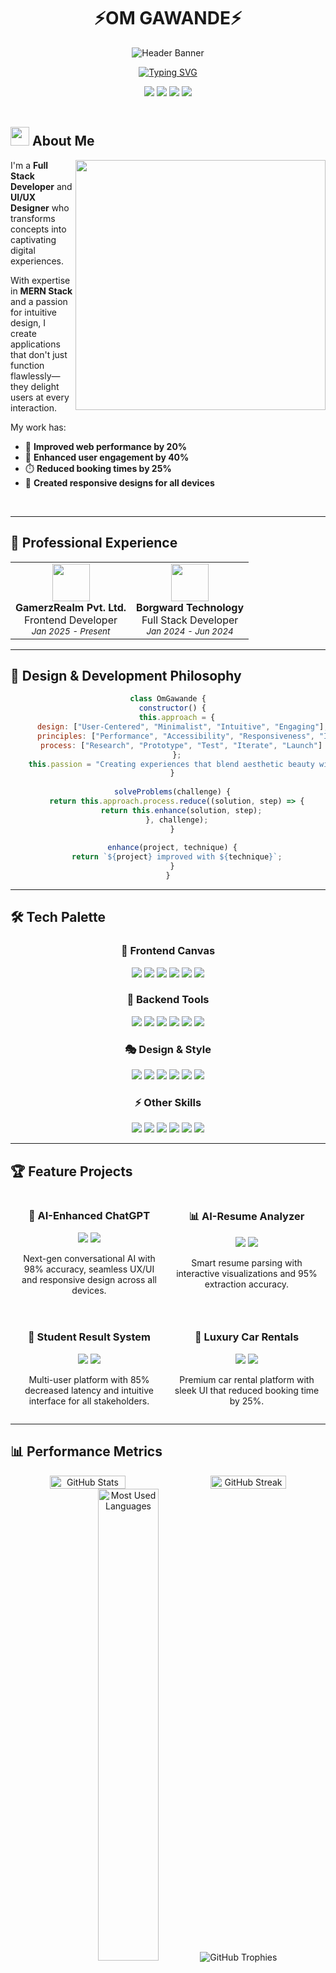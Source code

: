<div align="center">
  
# ⚡OM GAWANDE⚡

![Header Banner](https://capsule-render.vercel.app/api?type=waving&color=gradient&customColorList=12,12,12,12,12&height=300&section=header&text=Full%20Stack%20Developer&fontSize=60&fontAlignY=40&desc=UI/UX%20Designer%20|%20MERN%20Expert%20|%20AI%20Enthusiast&animation=fadeIn&descAlignY=55&fontColor=ffffff)

[![Typing SVG](https://readme-typing-svg.herokuapp.com?font=Poppins&weight=600&size=32&duration=3000&pause=1000&color=7957D5&center=true&vCenter=true&width=600&height=100&lines=Crafting+Digital+Experiences;Breathing+Life+into+Code;Where+Design+Meets+Function;Building+Tomorrow's+Web+Today)](https://git.io/typing-svg)

</div>

<div align="center">
  <a href="mailto:om.sudhir.gawande@gmail.com"><img src="https://img.shields.io/badge/Email-0078D4?style=for-the-badge&logo=microsoft-outlook&logoColor=white"></a>
  <a href="https://www.linkedin.com/in/om-cybersec-webdev/"><img src="https://img.shields.io/badge/LinkedIn-0A66C2?style=for-the-badge&logo=linkedin&logoColor=white"></a>
  <a href="https://your-portfolio-url.com"><img src="https://img.shields.io/badge/Portfolio-FF3850?style=for-the-badge&logo=Safari&logoColor=white"></a>
  <a href="tel:+917020267107"><img src="https://img.shields.io/badge/Contact-7020267107-25D366?style=for-the-badge&logo=whatsapp&logoColor=white"></a>
</div>

<br>

## <img src="https://media2.giphy.com/media/QssGEmpkyEOhBCb7e1/giphy.gif?cid=ecf05e47a0n3gi1bfqntqmob8g9aid1oyj2wr3ds3mg700bl&rid=giphy.gif" width="30"> About Me

<div align="center">
  <img align="right" width="400" src="https://cdn.dribbble.com/users/1059583/screenshots/4171367/coding-freak.gif" />
</div>

I'm a **Full Stack Developer** and **UI/UX Designer** who transforms concepts into captivating digital experiences.

With expertise in **MERN Stack** and a passion for intuitive design, I create applications that don't just function flawlessly—they delight users at every interaction.

My work has:
- 🚀 **Improved web performance by 20%**
- 💫 **Enhanced user engagement by 40%**
- ⏱️ **Reduced booking times by 25%**
- 📱 **Created responsive designs for all devices**

<br clear="right"/>

---

## 💼 Professional Experience

<div align="center">
<table>
  <tr>
    <td align="center">
      <img src="https://img.icons8.com/color/48/000000/controller.png" width="60"/>
      <br />
      <strong>GamerzRealm Pvt. Ltd.</strong>
      <br />
      Frontend Developer
      <br />
      <small><i>Jan 2025 - Present</i></small>
    </td>
    <td align="center">
      <img src="https://img.icons8.com/fluent/48/000000/technical-support.png" width="60"/>
      <br />
      <strong>Borgward Technology</strong>
      <br />
      Full Stack Developer
      <br />
      <small><i>Jan 2024 - Jun 2024</i></small>
    </td>
  </tr>
</table>
</div>

---

## 🎨 Design & Development Philosophy

<div align="center">
  
```javascript
class OmGawande {
  constructor() {
    this.approach = {
      design: ["User-Centered", "Minimalist", "Intuitive", "Engaging"],
      principles: ["Performance", "Accessibility", "Responsiveness", "Innovation"],
      process: ["Research", "Prototype", "Test", "Iterate", "Launch"]
    };
    this.passion = "Creating experiences that blend aesthetic beauty with technical excellence";
  }
  
  solveProblems(challenge) {
    return this.approach.process.reduce((solution, step) => {
      return this.enhance(solution, step);
    }, challenge);
  }
  
  enhance(project, technique) {
    return `${project} improved with ${technique}`;
  }
}
```

</div>

---

## 🛠️ Tech Palette

<div align="center">

<h3>🎨 Frontend Canvas</h3>

<img src="https://img.shields.io/badge/React-61DAFB?style=for-the-badge&logo=react&logoColor=black" />
<img src="https://img.shields.io/badge/JavaScript-F7DF1E?style=for-the-badge&logo=javascript&logoColor=black" />
<img src="https://img.shields.io/badge/TypeScript-3178C6?style=for-the-badge&logo=typescript&logoColor=white" />
<img src="https://img.shields.io/badge/HTML5-E34F26?style=for-the-badge&logo=html5&logoColor=white" />
<img src="https://img.shields.io/badge/CSS3-1572B6?style=for-the-badge&logo=css3&logoColor=white" />
<img src="https://img.shields.io/badge/Redux-764ABC?style=for-the-badge&logo=redux&logoColor=white" />

<h3>🔧 Backend Tools</h3>

<img src="https://img.shields.io/badge/Node.js-339933?style=for-the-badge&logo=nodedotjs&logoColor=white" />
<img src="https://img.shields.io/badge/Express.js-000000?style=for-the-badge&logo=express&logoColor=white" />
<img src="https://img.shields.io/badge/MongoDB-47A248?style=for-the-badge&logo=mongodb&logoColor=white" />
<img src="https://img.shields.io/badge/MySQL-4479A1?style=for-the-badge&logo=mysql&logoColor=white" />
<img src="https://img.shields.io/badge/Firebase-FFCA28?style=for-the-badge&logo=firebase&logoColor=black" />
<img src="https://img.shields.io/badge/PHP-777BB4?style=for-the-badge&logo=php&logoColor=white" />

<h3>🎭 Design & Style</h3>

<img src="https://img.shields.io/badge/Tailwind_CSS-06B6D4?style=for-the-badge&logo=tailwind-css&logoColor=white" />
<img src="https://img.shields.io/badge/Bootstrap-7952B3?style=for-the-badge&logo=bootstrap&logoColor=white" />
<img src="https://img.shields.io/badge/Figma-F24E1E?style=for-the-badge&logo=figma&logoColor=white" />
<img src="https://img.shields.io/badge/Responsive_Design-5849BE?style=for-the-badge&logo=google-chrome&logoColor=white" />
<img src="https://img.shields.io/badge/UI/UX-FF61F6?style=for-the-badge&logo=adobe-xd&logoColor=white" />
<img src="https://img.shields.io/badge/Animation-0ACF83?style=for-the-badge&logo=framer&logoColor=white" />

<h3>⚡ Other Skills</h3>

<img src="https://img.shields.io/badge/Python-3776AB?style=for-the-badge&logo=python&logoColor=white" />
<img src="https://img.shields.io/badge/Java-ED8B00?style=for-the-badge&logo=java&logoColor=white" />
<img src="https://img.shields.io/badge/Git-F05032?style=for-the-badge&logo=git&logoColor=white" />
<img src="https://img.shields.io/badge/NLP-8CAAE6?style=for-the-badge&logo=openai&logoColor=white" />
<img src="https://img.shields.io/badge/Gemini_AI-4285F4?style=for-the-badge&logo=google&logoColor=white" />
<img src="https://img.shields.io/badge/Data_Structures-FFA116?style=for-the-badge&logo=leetcode&logoColor=white" />

</div>

---

## 🏆 Feature Projects

<div align="center">

<div style="display: flex; justify-content: space-between; margin-bottom: 20px;">
  <div style="flex: 1; margin: 0 10px;">
    <h3>🤖 AI-Enhanced ChatGPT</h3>
    <img src="https://img.shields.io/badge/MERN_Stack-000000?style=flat-square&logo=react&logoColor=white" />
    <img src="https://img.shields.io/badge/Gemini_AI-4285F4?style=flat-square&logo=google&logoColor=white" />
    <p>Next-gen conversational AI with 98% accuracy, seamless UX/UI and responsive design across all devices.</p>
  </div>
  <div style="flex: 1; margin: 0 10px;">
    <h3>📊 AI-Resume Analyzer</h3>
    <img src="https://img.shields.io/badge/Python-3776AB?style=flat-square&logo=python&logoColor=white" />
    <img src="https://img.shields.io/badge/NLP-8CAAE6?style=flat-square&logo=openai&logoColor=white" />
    <p>Smart resume parsing with interactive visualizations and 95% extraction accuracy.</p>
  </div>
</div>

<div style="display: flex; justify-content: space-between;">
  <div style="flex: 1; margin: 0 10px;">
    <h3>📱 Student Result System</h3>
    <img src="https://img.shields.io/badge/Java-ED8B00?style=flat-square&logo=java&logoColor=white" />
    <img src="https://img.shields.io/badge/Firebase-FFCA28?style=flat-square&logo=firebase&logoColor=black" />
    <p>Multi-user platform with 85% decreased latency and intuitive interface for all stakeholders.</p>
  </div>
  <div style="flex: 1; margin: 0 10px;">
    <h3>🚗 Luxury Car Rentals</h3>
    <img src="https://img.shields.io/badge/PHP-777BB4?style=flat-square&logo=php&logoColor=white" />
    <img src="https://img.shields.io/badge/MySQL-4479A1?style=flat-square&logo=mysql&logoColor=white" />
    <p>Premium car rental platform with sleek UI that reduced booking time by 25%.</p>
  </div>
</div>

</div>

---

## 📊 Performance Metrics

<div align="center">
  <div style="display: flex; justify-content: space-between; align-items: center;">
    <img src="https://github-readme-stats.vercel.app/api?username=YourGitHubUsername&show_icons=true&theme=react&hide_border=true&bg_color=0D1117" alt="GitHub Stats" width="49%" />
    <img src="https://github-readme-streak-stats.herokuapp.com/?user=YourGitHubUsername&theme=react&hide_border=true&background=0D1117" alt="GitHub Streak" width="49%" />
  </div>
  
  <img src="https://github-readme-stats.vercel.app/api/top-langs/?username=YourGitHubUsername&layout=compact&theme=react&hide_border=true&bg_color=0D1117" alt="Most Used Languages" width="44%" />
  
  <img src="https://github-profile-trophy.vercel.app/?username=YourGitHubUsername&theme=discord&column=4&margin-w=15&margin-h=15" alt="GitHub Trophies" />
</div>

---

## 🌐 Let's Connect

<div align="center">
  <a href="https://github.com/YourGitHubUsername">
    <img height="50" src="https://img.icons8.com/nolan/96/github.png"/>
  </a>
  <a href="https://www.linkedin.com/in/om-cybersec-webdev/">
    <img height="50" src="https://img.icons8.com/nolan/96/linkedin.png"/>
  </a>
  <a href="mailto:om.sudhir.gawande@gmail.com">
    <img height="50" src="https://img.icons8.com/nolan/96/apple-mail.png"/>
  </a>
  <a href="https://your-portfolio-url.com">
    <img height="50" src="https://img.icons8.com/nolan/96/domain.png"/>
  </a>
</div>

<div align="center">
  <br>
  <img src="https://komarev.com/ghpvc/?username=YourGitHubUsername&label=PROFILE+VIEWS&style=for-the-badge&color=brightgreen" />
</div>

<img src="https://capsule-render.vercel.app/api?type=waving&color=gradient&customColorList=12,12,12,12,12&height=100&section=footer" width="100%"/>

